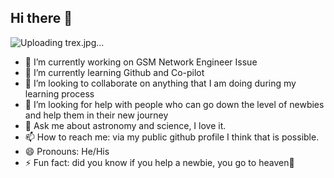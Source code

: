 ## Hi there 👋
![Uploading trex.jpg…]()

- 🔭 I’m currently working on GSM Network Engineer Issue
- 🌱 I’m currently learning Github and Co-pilot
- 👯 I’m looking to collaborate on anything that I am doing during my learning process
- 🤔 I’m looking for help with people who can go down the level of newbies and help them in their new journey
- 💬 Ask me about astronomy and science, I love it.
- 📫 How to reach me: via my public github profile I think that is possible.
- 😄 Pronouns: He/His
- ⚡ Fun fact: did you know if you help a newbie, you go to heaven🤪

